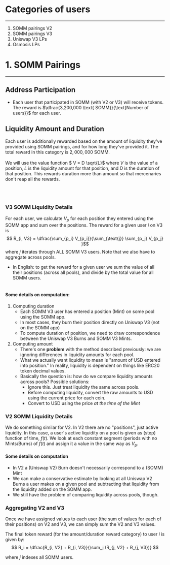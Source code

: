 # Categories of users
---
1. SOMM pairings V2
2. SOMM pairings V3
3. Uniswap V3 LPs
4. Osmosis LPs  

# 1. SOMM Pairings
---
## Address Participation
* Each user that participated in SOMM (with V2 or V3) will receive tokens. The reward is $\dfrac{3,200,000 \text{ SOMM}}{\text{Number of users}}$ for each user.

## Liquidity Amount and Duration
Each user is additionally rewarded based on the amount of liquidity they've provided using SOMM pairings, and for how long they've provided it. The total reward in this category is $2,000,000 \text{ SOMM}$.
<br/><br/>
We will use the value function $ V = D \sqrt{L}$ where $V$ is the value of a position, $L$ is the liquidity amount for that position, and $D$ is the duration of that position. This rewards duration more than amount so that mercenaries don't reap all the rewards.

<br><br/>
### V3 SOMM Liquidity Details
For each user, we calculate $V_p$ for each position they entered using the SOMM app and sum over the positions. The reward for a given user $i$ on V3 is $$ R_{i, V3} = \dfrac{\sum_{p_i} V_{p_i}}{\sum_{\text{j}} \sum_{p_j} V_{p_j} }$$ where $j$ iterates through ALL SOMM V3 users. Note that we also have to aggregate across pools.
* In English: to get the reward for a given user we sum the value of all their positions (across all pools), and divide by the total value for all SOMM users.
<br><br/>
#### Some details on computation:
1. Computing duration
    * Each SOMM V3 user has entered a position (Mint) on some pool using the SOMM app. 
    * In most cases, they burn their position directly on Uniswap V3 (not on the SOMM app)
    * To compute duration of position, we need to draw correspondence between the Uniswap V3 Burns and SOMM V3 Mints.
2. Computing amount
    * There's one **problem** with the method described previously: we are ignoring differences in liquidity amounts for each pool. 
    * What we actually want liquidity to mean is "amount of USD entered into position." In reality, liquidity is dependent on things like ERC20 token decimal values.
    * Basically the question is: how do we compare liquidity amounts across pools? Possible solutions:
        * Ignore this. Just treat liquidity the same across pools. 
        * Before computing liquidity, convert the raw amounts to USD using the current price for each coin.
        * Convert to USD using the price *at the time of the Mint*


### V2 SOMM Liquidity Details
We do something similar for V2. In V2 there are no "positions", just active liquidity. In this case, a user's active liquidity on a pool is given as (step) function of time, $f(t)$. We look at each constant segment (periods with no Mints/Burns) of $f(t)$ and assign it a value in the same way as $V_p$.

#### Some details on computation
* In V2 a (Uniswap V2) Burn doesn't necessarily correspond to a (SOMM) Mint
* We can make a conservative estimate by looking at all Uniswap V2 Burns a user makes on a given pool and subtracting that liquidity from the liquidity added on the SOMM app. 
* We still have the problem of comparing liquidity across pools, though.

### Aggregating V2 and V3
Once we have assigned values to each user (the sum of values for each of their positions) on V2 and V3, we can simply sum the V2 and V3 values. 

The final token reward (for the amount/duration reward category) to user $i$ is given by: 
    $$ R_i = \dfrac{R_{i, V2} + R_{i, V3}}{\sum_j (R_{j, V2} + R_{j, V3})} $$

where $j$ indexes all SOMM users.


